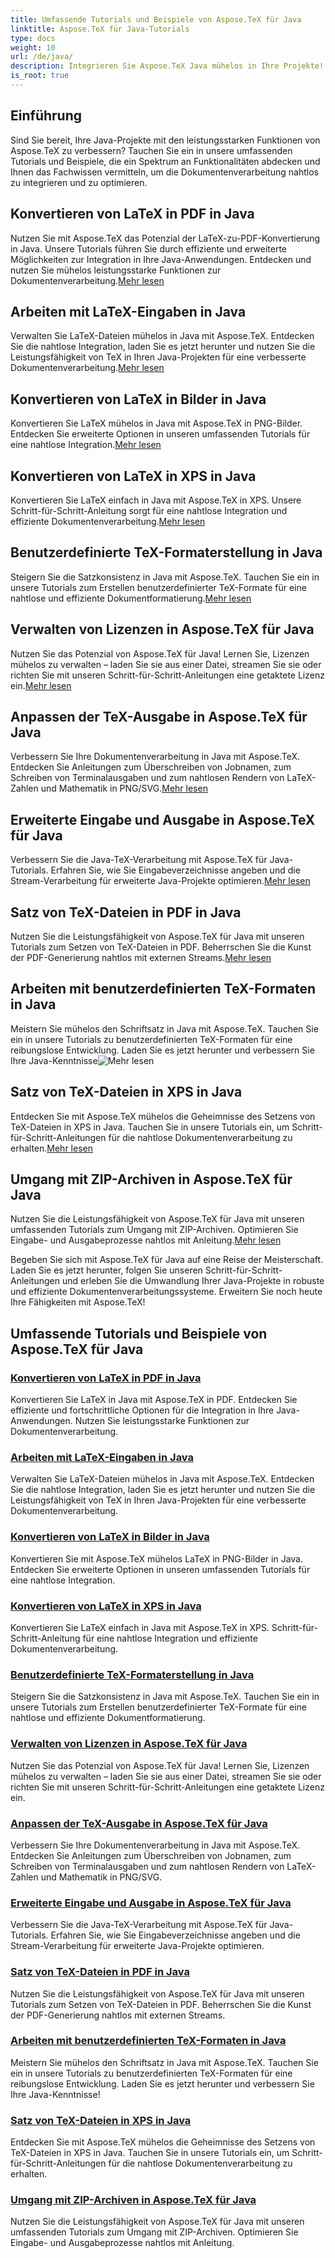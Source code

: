 ```yaml
---
title: Umfassende Tutorials und Beispiele von Aspose.TeX für Java
linktitle: Aspose.TeX für Java-Tutorials
type: docs
weight: 10
url: /de/java/
description: Integrieren Sie Aspose.TeX Java mühelos in Ihre Projekte! Entdecken Sie Tutorials zu LaTeX in PDF, XPS, Bilder und mehr. Optimieren Sie die Dokumentenverarbeitung mit unseren Leitfäden.
is_root: true
---
```



## Einführung

Sind Sie bereit, Ihre Java-Projekte mit den leistungsstarken Funktionen von Aspose.TeX zu verbessern? Tauchen Sie ein in unsere umfassenden Tutorials und Beispiele, die ein Spektrum an Funktionalitäten abdecken und Ihnen das Fachwissen vermitteln, um die Dokumentenverarbeitung nahtlos zu integrieren und zu optimieren.

## Konvertieren von LaTeX in PDF in Java

Nutzen Sie mit Aspose.TeX das Potenzial der LaTeX-zu-PDF-Konvertierung in Java. Unsere Tutorials führen Sie durch effiziente und erweiterte Möglichkeiten zur Integration in Ihre Java-Anwendungen. Entdecken und nutzen Sie mühelos leistungsstarke Funktionen zur Dokumentenverarbeitung.[Mehr lesen](./converting-lato-pdf/)

## Arbeiten mit LaTeX-Eingaben in Java

 Verwalten Sie LaTeX-Dateien mühelos in Java mit Aspose.TeX. Entdecken Sie die nahtlose Integration, laden Sie es jetzt herunter und nutzen Sie die Leistungsfähigkeit von TeX in Ihren Java-Projekten für eine verbesserte Dokumentenverarbeitung.[Mehr lesen](./working-with-lainputs/)

## Konvertieren von LaTeX in Bilder in Java

 Konvertieren Sie LaTeX mühelos in Java mit Aspose.TeX in PNG-Bilder. Entdecken Sie erweiterte Optionen in unseren umfassenden Tutorials für eine nahtlose Integration.[Mehr lesen](./converting-lato-images/)

## Konvertieren von LaTeX in XPS in Java

 Konvertieren Sie LaTeX einfach in Java mit Aspose.TeX in XPS. Unsere Schritt-für-Schritt-Anleitung sorgt für eine nahtlose Integration und effiziente Dokumentenverarbeitung.[Mehr lesen](./converting-lato-xps/)

## Benutzerdefinierte TeX-Formaterstellung in Java

 Steigern Sie die Satzkonsistenz in Java mit Aspose.TeX. Tauchen Sie ein in unsere Tutorials zum Erstellen benutzerdefinierter TeX-Formate für eine nahtlose und effiziente Dokumentformatierung.[Mehr lesen](./custom-format/)

## Verwalten von Lizenzen in Aspose.TeX für Java

Nutzen Sie das Potenzial von Aspose.TeX für Java! Lernen Sie, Lizenzen mühelos zu verwalten – laden Sie sie aus einer Datei, streamen Sie sie oder richten Sie mit unseren Schritt-für-Schritt-Anleitungen eine getaktete Lizenz ein.[Mehr lesen](./managing-licenses/)

## Anpassen der TeX-Ausgabe in Aspose.TeX für Java

 Verbessern Sie Ihre Dokumentenverarbeitung in Java mit Aspose.TeX. Entdecken Sie Anleitungen zum Überschreiben von Jobnamen, zum Schreiben von Terminalausgaben und zum nahtlosen Rendern von LaTeX-Zahlen und Mathematik in PNG/SVG.[Mehr lesen](./customizing-output/)

## Erweiterte Eingabe und Ausgabe in Aspose.TeX für Java

 Verbessern Sie die Java-TeX-Verarbeitung mit Aspose.TeX für Java-Tutorials. Erfahren Sie, wie Sie Eingabeverzeichnisse angeben und die Stream-Verarbeitung für erweiterte Java-Projekte optimieren.[Mehr lesen](./advanced-io/)

## Satz von TeX-Dateien in PDF in Java

 Nutzen Sie die Leistungsfähigkeit von Aspose.TeX für Java mit unseren Tutorials zum Setzen von TeX-Dateien in PDF. Beherrschen Sie die Kunst der PDF-Generierung nahtlos mit externen Streams.[Mehr lesen](./typesetting-tex-to-pdf/)

## Arbeiten mit benutzerdefinierten TeX-Formaten in Java

 Meistern Sie mühelos den Schriftsatz in Java mit Aspose.TeX. Tauchen Sie ein in unsere Tutorials zu benutzerdefinierten TeX-Formaten für eine reibungslose Entwicklung. Laden Sie es jetzt herunter und verbessern Sie Ihre Java-Kenntnisse![Mehr lesen](./custom-tex-formats/)

## Satz von TeX-Dateien in XPS in Java

Entdecken Sie mit Aspose.TeX mühelos die Geheimnisse des Setzens von TeX-Dateien in XPS in Java. Tauchen Sie in unsere Tutorials ein, um Schritt-für-Schritt-Anleitungen für die nahtlose Dokumentenverarbeitung zu erhalten.[Mehr lesen](./typesetting-tex-to-xps/)

## Umgang mit ZIP-Archiven in Aspose.TeX für Java

 Nutzen Sie die Leistungsfähigkeit von Aspose.TeX für Java mit unseren umfassenden Tutorials zum Umgang mit ZIP-Archiven. Optimieren Sie Eingabe- und Ausgabeprozesse nahtlos mit Anleitung.[Mehr lesen](./zip-archives/)

Begeben Sie sich mit Aspose.TeX für Java auf eine Reise der Meisterschaft. Laden Sie es jetzt herunter, folgen Sie unseren Schritt-für-Schritt-Anleitungen und erleben Sie die Umwandlung Ihrer Java-Projekte in robuste und effiziente Dokumentenverarbeitungssysteme. Erweitern Sie noch heute Ihre Fähigkeiten mit Aspose.TeX!
## Umfassende Tutorials und Beispiele von Aspose.TeX für Java
### [Konvertieren von LaTeX in PDF in Java](./converting-lato-pdf/)
Konvertieren Sie LaTeX in Java mit Aspose.TeX in PDF. Entdecken Sie effiziente und fortschrittliche Optionen für die Integration in Ihre Java-Anwendungen. Nutzen Sie leistungsstarke Funktionen zur Dokumentenverarbeitung.
### [Arbeiten mit LaTeX-Eingaben in Java](./working-with-lainputs/)
Verwalten Sie LaTeX-Dateien mühelos in Java mit Aspose.TeX. Entdecken Sie die nahtlose Integration, laden Sie es jetzt herunter und nutzen Sie die Leistungsfähigkeit von TeX in Ihren Java-Projekten für eine verbesserte Dokumentenverarbeitung.
### [Konvertieren von LaTeX in Bilder in Java](./converting-lato-images/)
Konvertieren Sie mit Aspose.TeX mühelos LaTeX in PNG-Bilder in Java. Entdecken Sie erweiterte Optionen in unseren umfassenden Tutorials für eine nahtlose Integration.
### [Konvertieren von LaTeX in XPS in Java](./converting-lato-xps/)
Konvertieren Sie LaTeX einfach in Java mit Aspose.TeX in XPS. Schritt-für-Schritt-Anleitung für eine nahtlose Integration und effiziente Dokumentenverarbeitung.
### [Benutzerdefinierte TeX-Formaterstellung in Java](./custom-format/)
Steigern Sie die Satzkonsistenz in Java mit Aspose.TeX. Tauchen Sie ein in unsere Tutorials zum Erstellen benutzerdefinierter TeX-Formate für eine nahtlose und effiziente Dokumentformatierung.
### [Verwalten von Lizenzen in Aspose.TeX für Java](./managing-licenses/)
Nutzen Sie das Potenzial von Aspose.TeX für Java! Lernen Sie, Lizenzen mühelos zu verwalten – laden Sie sie aus einer Datei, streamen Sie sie oder richten Sie mit unseren Schritt-für-Schritt-Anleitungen eine getaktete Lizenz ein.
### [Anpassen der TeX-Ausgabe in Aspose.TeX für Java](./customizing-output/)
Verbessern Sie Ihre Dokumentenverarbeitung in Java mit Aspose.TeX. Entdecken Sie Anleitungen zum Überschreiben von Jobnamen, zum Schreiben von Terminalausgaben und zum nahtlosen Rendern von LaTeX-Zahlen und Mathematik in PNG/SVG.
### [Erweiterte Eingabe und Ausgabe in Aspose.TeX für Java](./advanced-io/)
Verbessern Sie die Java-TeX-Verarbeitung mit Aspose.TeX für Java-Tutorials. Erfahren Sie, wie Sie Eingabeverzeichnisse angeben und die Stream-Verarbeitung für erweiterte Java-Projekte optimieren.
### [Satz von TeX-Dateien in PDF in Java](./typesetting-tex-to-pdf/)
Nutzen Sie die Leistungsfähigkeit von Aspose.TeX für Java mit unseren Tutorials zum Setzen von TeX-Dateien in PDF. Beherrschen Sie die Kunst der PDF-Generierung nahtlos mit externen Streams.
### [Arbeiten mit benutzerdefinierten TeX-Formaten in Java](./custom-tex-formats/)
Meistern Sie mühelos den Schriftsatz in Java mit Aspose.TeX. Tauchen Sie ein in unsere Tutorials zu benutzerdefinierten TeX-Formaten für eine reibungslose Entwicklung. Laden Sie es jetzt herunter und verbessern Sie Ihre Java-Kenntnisse!
### [Satz von TeX-Dateien in XPS in Java](./typesetting-tex-to-xps/)
Entdecken Sie mit Aspose.TeX mühelos die Geheimnisse des Setzens von TeX-Dateien in XPS in Java. Tauchen Sie in unsere Tutorials ein, um Schritt-für-Schritt-Anleitungen für die nahtlose Dokumentenverarbeitung zu erhalten.
### [Umgang mit ZIP-Archiven in Aspose.TeX für Java](./zip-archives/)
Nutzen Sie die Leistungsfähigkeit von Aspose.TeX für Java mit unseren umfassenden Tutorials zum Umgang mit ZIP-Archiven. Optimieren Sie Eingabe- und Ausgabeprozesse nahtlos mit Anleitung.